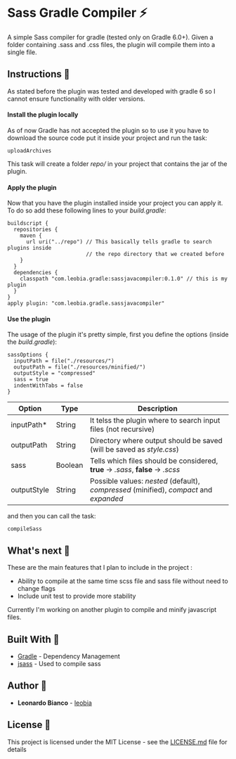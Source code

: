

# Sass Gradle Compiler :zap:

A simple Sass compiler for gradle (tested only on Gradle 6.0+). Given a folder containing .sass and .css files, the plugin will compile them into a single file. 

## Instructions :pencil:

As stated before the plugin was tested and developed with gradle 6 so I cannot ensure functionality with older versions.

#### Install the plugin locally

As of now Gradle has not accepted the plugin so to use it you have to download the source code put it inside your project and run the task:

    uploadArchives

This task will create a folder *repo/* in your project that contains the jar of the plugin.

#### Apply the plugin
Now that you have the plugin installed inside your project you can apply it. 
To do so add these following lines to your *build.gradle*:

    buildscript {  
      repositories {  
        maven {  
          url uri("../repo") // This basically tells gradle to search plugins inside 
                             // the repo directory that we created before
        }  
      }  
      dependencies {  
        classpath "com.leobia.gradle:sassjavacompiler:0.1.0" // this is my plugin
      }  
    }
    apply plugin: "com.leobia.gradle.sassjavacompiler"

#### Use the plugin
The usage of the plugin it's pretty simple, first you define the options (inside the *build.gradle*):

    sassOptions {  
      inputPath = file("./resources/")   
      outputPath = file("./resources/minified/")
      outputStyle = "compressed"  
      sass = true
      indentWithTabs = false
    }


|Option       |Type     |Description                                                             |
|-------------|---------|------------------------------------------------------------------------|
|inputPath*   |String   |It telss the plugin where to search input files (not recursive)         |
|outputPath   |String   |Directory where output should be saved (will be saved as *style.css*)   |
|sass         |Boolean  |Tells which files should be considered, **true** -> *.sass*, **false** -> *.scss*       |
|outputStyle  |String   |Possible values: *nested* (default), *compressed* (minified), *compact* and *expanded*    |

and then you can call the task:

    compileSass

## What's next  :rocket:


These are the main features that I plan to include in the project :

 - Ability to compile at the same time scss file and sass file without need to change flags
 - Include unit test to provide more stability
 
 Currently I'm working on another plugin to compile and minify javascript files.

## Built With :hammer:

* [Gradle](https://gradle.org/) - Dependency Management
* [jsass](https://jsass.readthedocs.io/en/latest/) - Used to compile sass

## Author :boy:

* **Leonardo Bianco** - [leobia](https://github.com/leobia)

## License :page_facing_up:

This project is licensed under the MIT License - see the [LICENSE.md](LICENSE) file for details

